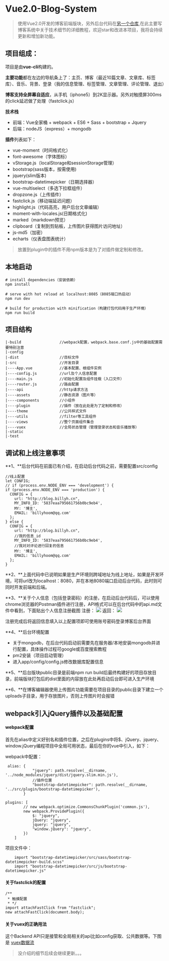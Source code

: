 # Vue2.0-Blog-System

> 使用Vue2.0开发的博客前端版块，另外后台代码在[另一个仓库](https://github.com/billyhoomm/blog-stage),在此主要写博客系统中关于技术细节的详细教程，欢迎star和改进本项目，我将会持续更新和增加新功能。


## 项目组成：

项目是由**vue-cli**构建的。

**主要功能**都在左边的导航条上了：主页、博客（最近10篇文章、文章库、标签库）、音乐、背景、登录（我的信息管理、标签管理、文章管理、评论管理、退出）

**博客支持全屏幕自适应**，从手机（iphone5）到2K显示器。另外对触摸屏300ms的click延迟做了处理（fastclick.js）

**技术栈**

- 前端：Vue全家桶 + webpack + ES6 + Sass + bootstrap + Jquery
- 后端：nodeJS（express）+ mongodb 

**插件**列表如下：

- vue-moment（时间格式化）
- font-awesome（字体图标）
- vStorage.js（localStorage和sessionStorage管理）
- bootstrap(sass版本，按需使用)
- jquery(slim版本)
- bootstrap-datetimepicker（日期选择器）
- vue-multiselect（多选下拉框组件）
- dropzone.js（上传插件）
- fastclick.js（移动端延迟问题）
- highlight.js（代码高亮，用户后台文章编辑）
- moment-with-locales.js(日期格式化)
- marked（markdown预览）
- clipboard（复制到剪贴板，上传图片获得图片访问地址）
- js-md5（加密）
- echarts（仪表盘图表统计）

> 放置到plugin中的插件不用npm版本是为了对插件做定制和修改。

## 本地启动

```
# install dependencies（安装依赖）
npm install

# serve with hot reload at localhost:8085（8085端口热启动）
npm run dev

# build for production with minification（构建打包代码用于生产环境）
npm run build

```

## 项目结构

```
|-build                 //webpack配置，webpack.base.conf.js中的基础配置需要特别注意
|-config
|-dist                  //目标文件
|-src                   //开发目录
|----App.vue            //基本配置、根组件实例
|----config.js          //url及个人信息配置
|----main.js            //初始化配置及组件挂载（入口文件）
|----router.js          //路由配置
|----api                //http请求方法
|----assets             //静态资源（图片等）
|----components         //小组件
|----plugin             //插件（放在此处是为了定制和修改）
|----theme              //公共样式文件
|----utils              //filter等工具组件
|----views              //整个页面组件集合
|----vuex               //全局状态管理（管理登录状态和音乐播放等）
|-static
|-test
```

## 调试和上线注意事项

**1、**后台代码在前面已有介绍，在启动后台代码之前，需要配置src/config
```
//线上配置
let CONFIG;
// if (process.env.NODE_ENV === 'development') {
if (process.env.NODE_ENV === 'production') {
  CONFIG = {
    url: "http://blog.billyh.cn",
    MY_INFO_ID: '5837eaa795661756b0bc9eb4',
    MY: '博主',
    EMAIL: 'billyhoom@qq.com'
  };
} else {
  CONFIG = {
    url: "http://blog.billyh.cn",
    //我的信息_id
    MY_INFO_ID: '5837eaa795661756b0bc9eb4',
    //我对对评论进行回复的信息
    MY: '博主',
    EMAIL: 'billyhoom@qq.com'
  };
}
```
**2、**上面代码中已说明如果是生产环境则跨域地址为线上地址，如果是开发环境，可将url改为localhost：8080，并在本地8080端口启动后台代码，此时则可同时开发前端和后端。

**3、**关于个人信息（包括登录密码）的注册，在启动后台代码后，可以使用chrome浏览器的Postman插件进行注册，API格式可以在后台代码中的api.md文件中看到，下面贴出个人信息注册截图
注册：
![](http://www.billyh.cn/resource/img-resource/postman-1.png)
返回：
![](http://www.billyh.cn/resource/img-resource/postman-2.png)

注册完成后将返回信息填入以上配置项即可使用账号密码登录博客后台界面

**4、**后台环境配置

- 关于mongodb，在后台代码启动前需要先在服务器/本地安装mongodb并进行配置，具体操作过程可google或百度搜索教程
- pm2安装（项目启动管理）
- 进入app/config/config.js修改数据库配置信息

**5、**后台版块public目录是前端npm run build后最终构建好的项目存放目录，前端版块打包后的dist里面的内容放在此处再启动后台即可进入生产环境

**6、**在博客编辑器使用上传图片功能需要在项目目录的public目录下建立一个uploads子目录，用于存放图片，否则上传图片时会报错

## webpack引入jQuery插件以及基础配置

#### webpack配置

首先在alias中定义好别名和插件位置，之后在plugins中将$、jQuery、jquery、window.jQuery编程项目中全局可用状态，最后在你的vue中引入，如下：

webpack中配置：

```
 alias: {
            "jquery": path.resolve(__dirname, '../node_modules/jquery/dist/jquery.slim.min.js'),
            //插件位置
            "bootstrap-datetimepicker": path.resolve(__dirname, '../src/plugin/bootstrap-datetimepicker'),
        }
```


```
plugins: [
        // new webpack.optimize.CommonsChunkPlugin('common.js'),
        new webpack.ProvidePlugin({
            $: "jquery",
            jQuery: "jquery",
            jquery: "jquery",
            "window.jQuery": "jquery",
        })
    ]
```


项目文件中：

```
    import "bootstrap-datetimepicker/src/sass/bootstrap-datetimepicker-build.scss"
    import "bootstrap-datetimepicker/src/js/bootstrap-datetimepicker.js"
```

#### 关于fastclick的配置

```
/**
 * 触摸配置
 * */
import attachFastClick from "fastclick";
new attachFastClick(document.body);
```

#### 关于vuex的正确用法

这个Backend API只是接管和全局相关的api比如config获取、公共数据等。下图是
[vuex数据流](http://vuex.vuejs.org/zh-cn/data-flow.html)


> 没介绍的细节后续会继续更新。。。
